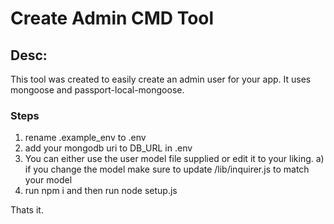 # Create Admin CMD Tool

## Desc:
This tool was created to easily create an admin user for your app. It uses mongoose and passport-local-mongoose.

### Steps
1) rename .example_env to .env
2) add your mongodb uri to DB_URL in .env
3) You can either use the user model file supplied or edit it to your liking.
    a) if you change the model make sure to update /lib/inquirer.js to match your model
4) run npm i and then run node setup.js

Thats it.